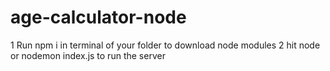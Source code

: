 # age-calculator-node
1 Run npm i in terminal of your folder to download node modules
2 hit node or nodemon index.js to run the server
